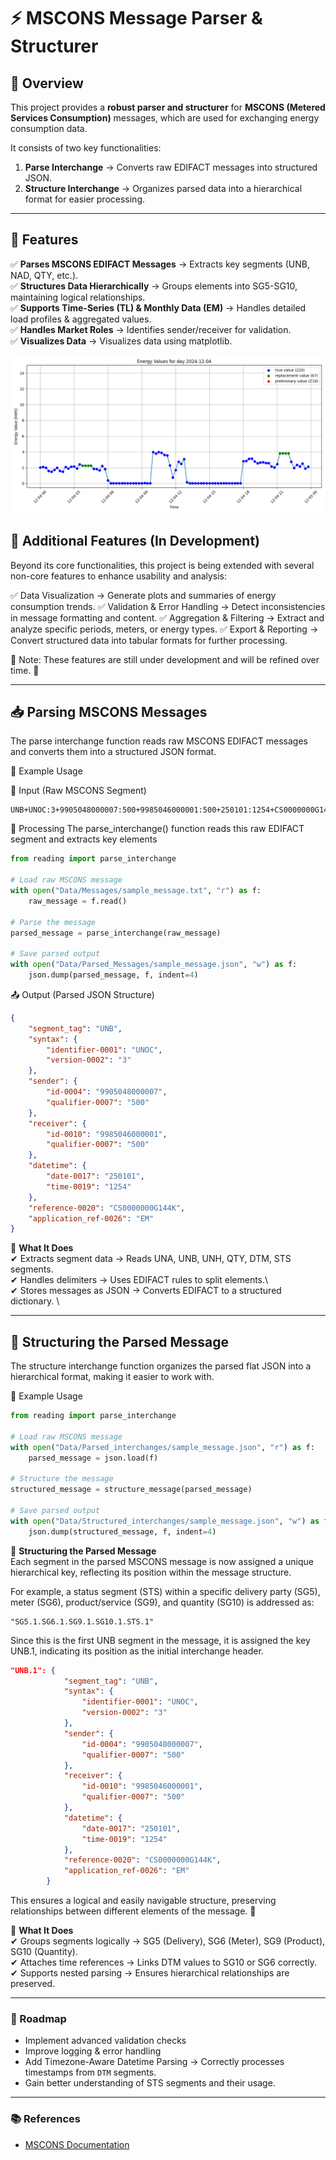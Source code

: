 # ⚡ MSCONS Message Parser & Structurer  

## 📌 Overview  
This project provides a **robust parser and structurer** for **MSCONS (Metered Services Consumption)** messages, which are used for exchanging energy consumption data.  

It consists of two key functionalities:  
1. **Parse Interchange** → Converts raw EDIFACT messages into structured JSON.  
2. **Structure Interchange** → Organizes parsed data into a hierarchical format for easier processing.  

---

## 🚀 Features  
✅ **Parses MSCONS EDIFACT Messages** → Extracts key segments (UNB, NAD, QTY, etc.).  
✅ **Structures Data Hierarchically** → Groups elements into SG5-SG10, maintaining logical relationships.  
✅ **Supports Time-Series (TL) & Monthly Data (EM)** → Handles detailed load profiles & aggregated values.  
✅ **Handles Market Roles** → Identifies sender/receiver for validation.  
✅ **Visualizes Data** → Visualizes data using matplotlib.  

<img src="https://github.com/MoritzAlkofer/MSCONS-parser/blob/main/Resources/readme_sample_visualiation.png" alt="Energy Trend" width="600"/>


## 📌 Additional Features (In Development)
Beyond its core functionalities, this project is being extended with several non-core features to enhance usability and analysis:

✅ Data Visualization → Generate plots and summaries of energy consumption trends.
✅ Validation & Error Handling → Detect inconsistencies in message formatting and content.
✅ Aggregation & Filtering → Extract and analyze specific periods, meters, or energy types.
✅ Export & Reporting → Convert structured data into tabular formats for further processing.

📌 Note: These features are still under development and will be refined over time. 🚀

---

## 📥 Parsing MSCONS Messages

The parse interchange function reads raw MSCONS EDIFACT messages and converts them into a structured JSON format.

🔹 Example Usage

📝 Input (Raw MSCONS Segment)
```plaintext
UNB+UNOC:3+9905048000007:500+9985046000001:500+250101:1254+CS0000000G144K++EM
```

🔄 Processing
The parse_interchange() function reads this raw EDIFACT segment and extracts key elements

```python
from reading import parse_interchange

# Load raw MSCONS message
with open("Data/Messages/sample_message.txt", "r") as f:
    raw_message = f.read()

# Parse the message
parsed_message = parse_interchange(raw_message)

# Save parsed output
with open("Data/Parsed_Messages/sample_message.json", "w") as f:
    json.dump(parsed_message, f, indent=4)
```

📤 Output (Parsed JSON Structure)
```json
{
    "segment_tag": "UNB",
    "syntax": {
        "identifier-0001": "UNOC",
        "version-0002": "3"
    },
    "sender": {
        "id-0004": "9905048000007",
        "qualifier-0007": "500"
    },
    "receiver": {
        "id-0010": "9985046000001",
        "qualifier-0007": "500"
    },
    "datetime": {
        "date-0017": "250101",
        "time-0019": "1254"
    },
    "reference-0020": "CS0000000G144K",
    "application_ref-0026": "EM"
}
```

📌 **What It Does** \
✔ Extracts segment data → Reads UNA, UNB, UNH, QTY, DTM, STS segments. \
✔ Handles delimiters → Uses EDIFACT rules to split elements.\  
✔ Stores messages as JSON → Converts EDIFACT to a structured dictionary. \

--- 

## 📂 Structuring the Parsed Message

The structure interchange function organizes the parsed flat JSON into a hierarchical format, making it easier to work with.

🔹 Example Usage

```python
from reading import parse_interchange

# Load raw MSCONS message
with open("Data/Parsed_interchanges/sample_message.json", "r") as f:
    parsed_message = json.load(f)

# Structure the message
structured_message = structure_message(parsed_message)

# Save parsed output
with open("Data/Structured_interchanges/sample_message.json", "w") as f:
    json.dump(structured_message, f, indent=4)
```

📌 **Structuring the Parsed Message** \
Each segment in the parsed MSCONS message is now assigned a unique hierarchical key, reflecting its position within the message structure.

For example, a status segment (STS) within a specific delivery party (SG5), meter (SG6), product/service (SG9), and quantity (SG10) is addressed as:

```plaintext
"SG5.1.SG6.1.SG9.1.SG10.1.STS.1"
```

Since this is the first UNB segment in the message, it is assigned the key UNB.1, indicating its position as the initial interchange header.

```json
"UNB.1": {
            "segment_tag": "UNB",
            "syntax": {
                "identifier-0001": "UNOC",
                "version-0002": "3"
            },
            "sender": {
                "id-0004": "9905048000007",
                "qualifier-0007": "500"
            },
            "receiver": {
                "id-0010": "9985046000001",
                "qualifier-0007": "500"
            },
            "datetime": {
                "date-0017": "250101",
                "time-0019": "1254"
            },
            "reference-0020": "CS0000000G144K",
            "application_ref-0026": "EM"
        }
```

This ensures a logical and easily navigable structure, preserving relationships between different elements of the message. 🚀

📌 **What It Does** \
✔ Groups segments logically → SG5 (Delivery), SG6 (Meter), SG9 (Product), SG10 (Quantity). \
✔ Attaches time references → Links DTM values to SG10 or SG6 correctly. \
✔ Supports nested parsing → Ensures hierarchical relationships are preserved. 

--- 

### 📝 Roadmap

- Implement advanced validation checks
- Improve logging & error handling
- Add Timezone-Aware Datetime Parsing → Correctly processes timestamps from `DTM` segments.  
- Gain better understanding of STS segments and their usage.

--- 

### 📚 References

- [MSCONS Documentation](https://www.bundesnetzagentur.de/DE/Beschlusskammern/BK06/BK6_83_Zug_Mess/835_mitteilungen_datenformate/Mitteilung_36/Anlagen/MSCONS_AHB_3_1d_20231024.pdf?__blob=publicationFile&v=1)